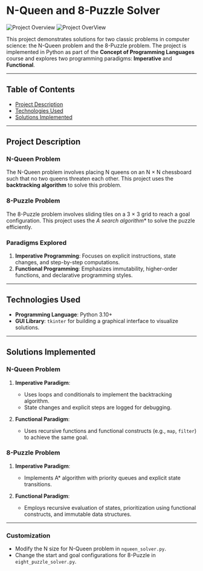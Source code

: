 # N-Queen and 8-Puzzle Solver

![Project Overview](https://github.com/user-attachments/assets/cdc0600f-19b0-4026-a7bc-aeb6a324c1fd)
![Project OverView](https://github.com/user-attachments/assets/7aad3bc0-ca42-446a-8c0e-de8034eedf01)

This project demonstrates solutions for two classic problems in computer science: the N-Queen problem and the 8-Puzzle problem. The project is implemented in Python as part of the **Concept of Programming Languages** course and explores two programming paradigms: **Imperative** and **Functional**.

---

## Table of Contents
- [Project Description](#project-description)
- [Technologies Used](#technologies-used)
- [Solutions Implemented](#solutions-implemented)

---

## Project Description

### N-Queen Problem
The N-Queen problem involves placing N queens on an N × N chessboard such that no two queens threaten each other. This project uses the **backtracking algorithm** to solve this problem.

### 8-Puzzle Problem
The 8-Puzzle problem involves sliding tiles on a 3 × 3 grid to reach a goal configuration. This project uses the **A* search algorithm** to solve the puzzle efficiently.

### Paradigms Explored
1. **Imperative Programming**: Focuses on explicit instructions, state changes, and step-by-step computations.
2. **Functional Programming**: Emphasizes immutability, higher-order functions, and declarative programming styles.

---

## Technologies Used
- **Programming Language**: Python 3.10+
- **GUI Library**: `tkinter` for building a graphical interface to visualize solutions.

---

## Solutions Implemented

### N-Queen Problem
1. **Imperative Paradigm**: 
   - Uses loops and conditionals to implement the backtracking algorithm.
   - State changes and explicit steps are logged for debugging.

2. **Functional Paradigm**:
   - Uses recursive functions and functional constructs (e.g., `map`, `filter`) to achieve the same goal.

### 8-Puzzle Problem
1. **Imperative Paradigm**:
   - Implements A* algorithm with priority queues and explicit state transitions.

2. **Functional Paradigm**:
   - Employs recursive evaluation of states, prioritization using functional constructs, and immutable data structures.

---

### Customization
- Modify the N size for N-Queen problem in `nqueen_solver.py`.
- Change the start and goal configurations for 8-Puzzle in `eight_puzzle_solver.py`.


